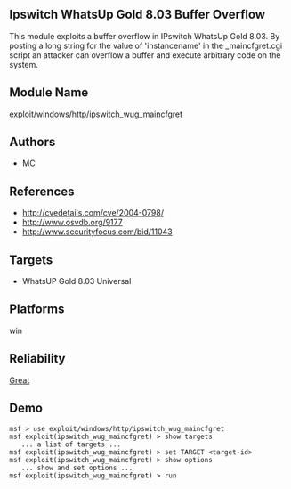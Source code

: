 ## Ipswitch WhatsUp Gold 8.03 Buffer Overflow

This module exploits a buffer overflow in IPswitch WhatsUp 
Gold 8.03. By posting a long string for the value of 
'instancename' in the _maincfgret.cgi script an attacker can 
overflow a buffer and execute arbitrary code on the system.


## Module Name
exploit/windows/http/ipswitch_wug_maincfgret

## Authors
* MC


## References
* http://cvedetails.com/cve/2004-0798/
* http://www.osvdb.org/9177
* http://www.securityfocus.com/bid/11043



## Targets
* WhatsUP Gold 8.03 Universal


## Platforms
win

## Reliability
[Great](https://github.com/rapid7/metasploit-framework/wiki/Exploit-Ranking)

## Demo

```
msf > use exploit/windows/http/ipswitch_wug_maincfgret
msf exploit(ipswitch_wug_maincfgret) > show targets
   ... a list of targets ...
msf exploit(ipswitch_wug_maincfgret) > set TARGET <target-id>
msf exploit(ipswitch_wug_maincfgret) > show options
   ... show and set options ...
msf exploit(ipswitch_wug_maincfgret) > run
```
    
    